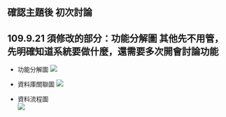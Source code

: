 ## 確認主題後 初次討論
109.9.21 須修改的部分：功能分解圖
其他先不用管，先明確知道系統要做什麼，還需要多次開會討論功能
--- 
* 功能分解圖
![](https://i.imgur.com/Suz1hLE.jpg)

* 資料庫關聯圖
![](https://i.imgur.com/XbFj7AI.jpg)

* 資料流程圖   
![](https://i.imgur.com/t3I0gA5.jpg)







